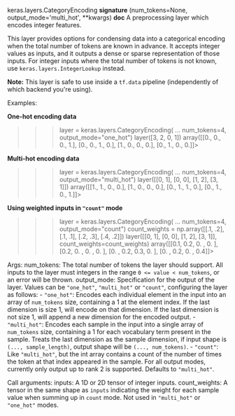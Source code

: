 keras.layers.CategoryEncoding
__signature__
(num_tokens=None, output_mode='multi_hot', **kwargs)
__doc__
A preprocessing layer which encodes integer features.

This layer provides options for condensing data into a categorical encoding
when the total number of tokens are known in advance. It accepts integer
values as inputs, and it outputs a dense or sparse representation of those
inputs. For integer inputs where the total number of tokens is not known,
use `keras.layers.IntegerLookup` instead.

**Note:** This layer is safe to use inside a `tf.data` pipeline
(independently of which backend you're using).

Examples:

**One-hot encoding data**

>>> layer = keras.layers.CategoryEncoding(
...           num_tokens=4, output_mode="one_hot")
>>> layer([3, 2, 0, 1])
array([[0., 0., 0., 1.],
        [0., 0., 1., 0.],
        [1., 0., 0., 0.],
        [0., 1., 0., 0.]]>

**Multi-hot encoding data**

>>> layer = keras.layers.CategoryEncoding(
...           num_tokens=4, output_mode="multi_hot")
>>> layer([[0, 1], [0, 0], [1, 2], [3, 1]])
array([[1., 1., 0., 0.],
        [1., 0., 0., 0.],
        [0., 1., 1., 0.],
        [0., 1., 0., 1.]]>

**Using weighted inputs in `"count"` mode**

>>> layer = keras.layers.CategoryEncoding(
...           num_tokens=4, output_mode="count")
>>> count_weights = np.array([[.1, .2], [.1, .1], [.2, .3], [.4, .2]])
>>> layer([[0, 1], [0, 0], [1, 2], [3, 1]], count_weights=count_weights)
  array([[0.1, 0.2, 0. , 0. ],
         [0.2, 0. , 0. , 0. ],
         [0. , 0.2, 0.3, 0. ],
         [0. , 0.2, 0. , 0.4]]>

Args:
    num_tokens: The total number of tokens the layer should support. All
        inputs to the layer must integers in the range `0 <= value <
        num_tokens`, or an error will be thrown.
    output_mode: Specification for the output of the layer.
        Values can be `"one_hot"`, `"multi_hot"` or `"count"`,
        configuring the layer as follows:
            - `"one_hot"`: Encodes each individual element in the input
                into an array of `num_tokens` size, containing a 1 at the
                element index. If the last dimension is size 1, will encode
                on that dimension. If the last dimension is not size 1,
                will append a new dimension for the encoded output.
            - `"multi_hot"`: Encodes each sample in the input into a single
                array of `num_tokens` size, containing a 1 for each
                vocabulary term present in the sample. Treats the last
                dimension as the sample dimension, if input shape is
                `(..., sample_length)`, output shape will be
                `(..., num_tokens)`.
            - `"count"`: Like `"multi_hot"`, but the int array contains a
                count of the number of times the token at that index
                appeared in the sample.
        For all output modes, currently only output up to rank 2 is
        supported.
        Defaults to `"multi_hot"`.

Call arguments:
    inputs: A 1D or 2D tensor of integer inputs.
    count_weights: A tensor in the same shape as `inputs` indicating the
        weight for each sample value when summing up in `count` mode.
        Not used in `"multi_hot"` or `"one_hot"` modes.
